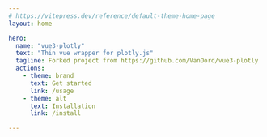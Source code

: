 ```yaml
---
# https://vitepress.dev/reference/default-theme-home-page
layout: home

hero:
  name: "vue3-plotly"
  text: "Thin vue wrapper for plotly.js"
  tagline: Forked project from https://github.com/VanOord/vue3-plotly
  actions:
    - theme: brand
      text: Get started
      link: /usage
    - theme: alt
      text: Installation
      link: /install

---
```


